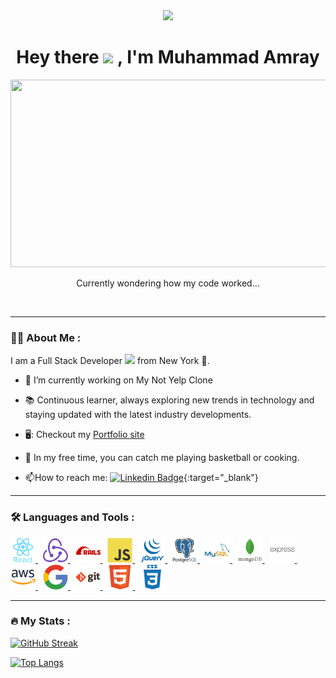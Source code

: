 <div id="header" align="center">
  <img src="https://media.giphy.com/media/3kPDmoWdBpQPNhCnUG/giphy.gif" width="100"/>
</div>

<h1 align="center">
  Hey there
  <img src="https://media.giphy.com/media/hvRJCLFzcasrR4ia7z/giphy.gif" width="30px"/>
  , I'm Muhammad Amray
</h1>


<div align="center">
  <img src="https://media.giphy.com/media/zOvBKUUEERdNm/giphy.gif" width="600" height="300"/>
</div>
<p align="center"> Currently wondering how my code worked...</p>
<img src="https://komarev.com/ghpvc/?username=muhammadamray&style=flat-square&color=blue" alt=""/>

---

### :man_technologist: About Me :
I am a Full Stack Developer <img src="https://media.giphy.com/media/WUlplcMpOCEmTGBtBW/giphy.gif" width="30"> from New York 🗽.

- :telescope: I’m currently working on My Not Yelp Clone

- :books: Continuous learner, always exploring new trends in technology and staying updated with the latest industry developments.

- 🖥️: Checkout my <a href="https://muhammadamray.netlify.app/" target="_blank">Portfolio site</a>

- 🍰 In my free time, you can catch me playing basketball or cooking.

- :mailbox:How to reach me: [![Linkedin Badge](https://img.shields.io/badge/-muhammadamray-blue?style=flat&logo=Linkedin&logoColor=white)](https://www.linkedin.com/in/muhammad-amray-b94983207/){:target="_blank"}

---

### :hammer_and_wrench: Languages and Tools :
<div>
  <a href="https://reactjs.org/" target="_blank" rel="noopener noreferrer">
    <img src="https://github.com/devicons/devicon/blob/master/icons/react/react-original-wordmark.svg" title="React" alt="React" width="40" height="40"/>
  </a>&nbsp;
  <a href="https://redux.js.org/" target="_blank" rel="noopener noreferrer">
    <img src="https://github.com/devicons/devicon/blob/master/icons/redux/redux-original.svg" title="Redux" alt="Redux " width="40" height="40"/>
  </a>&nbsp;
  <a href="https://rubyonrails.org/" target="_blank" rel="noopener noreferrer">
    <img src="https://github.com/devicons/devicon/blob/master/icons/rails/rails-plain-wordmark.svg" title="Ruby on Rails" alt="Ruby on Rails" width="40" height="40"/>
  </a>&nbsp;
  <a href="https://developer.mozilla.org/en-US/docs/Web/JavaScript" target="_blank" rel="noopener noreferrer">
    <img src="https://github.com/devicons/devicon/blob/master/icons/javascript/javascript-original.svg" title="JavaScript" alt="JavaScript" width="40" height="40"/>
  </a>&nbsp;
  <a href="https://jquery.com/" target="_blank" rel="noopener noreferrer">
    <img src="https://github.com/devicons/devicon/blob/master/icons/jquery/jquery-plain-wordmark.svg" title="jQuery" alt="jQuery" width="40" height="40"/>
  </a>&nbsp;
  <a href="https://www.postgresql.org/" target="_blank" rel="noopener noreferrer">
    <img src="https://github.com/devicons/devicon/blob/master/icons/postgresql/postgresql-original-wordmark.svg" title="PostgreSQL" alt="PostgreSQL" width="40" height="40"/>
  </a>&nbsp;
  <a href="https://www.mysql.com/" target="_blank" rel="noopener noreferrer">
    <img src="https://github.com/devicons/devicon/blob/master/icons/mysql/mysql-original-wordmark.svg" title="MySQL"  alt="MySQL" width="40" height="40"/>
  </a>&nbsp;
  <a href="https://www.mongodb.com/" target="_blank" rel="noopener noreferrer">
    <img src="https://github.com/devicons/devicon/blob/master/icons/mongodb/mongodb-original-wordmark.svg" title="MongoDB" alt="MongoDB" width="40" height="40"/>
  </a>&nbsp;
  <a href="https://expressjs.com/" target="_blank" rel="noopener noreferrer">
    <img src="https://github.com/devicons/devicon/blob/master/icons/express/express-original-wordmark.svg" title="Express" alt="Express" width="40" height="40"/>
  </a>&nbsp;
  <a href="https://aws.amazon.com/" target="_blank" rel="noopener noreferrer">
    <img src="https://github.com/devicons/devicon/blob/master/icons/amazonwebservices/amazonwebservices-original-wordmark.svg" title="AWS" alt="AWS" width="40" height="40"/>
  </a>&nbsp;
  <a href="https://cloud.google.com/maps-platform/" target="_blank" rel="noopener noreferrer">
    <img src="https://github.com/devicons/devicon/blob/master/icons/google/google-original.svg" title="Google Maps API" alt="Google Maps API" width="40" height="40"/>
  </a>&nbsp;
  <a href="https://git-scm.com/" target="_blank" rel="noopener noreferrer">
    <img src="https://github.com/devicons/devicon/blob/master/icons/git/git-original-wordmark.svg" title="Git" alt="Git" width="40" height="40"/>
  </a>&nbsp;
  <a href="https://developer.mozilla.org/en-US/docs/Web/HTML" target="_blank" rel="noopener noreferrer">
    <img src="https://github.com/devicons/devicon/blob/master/icons/html5/html5-original.svg" title="HTML5" alt="HTML" width="40" height="40"/>
  </a>&nbsp;
  <a href="https://developer.mozilla.org/en-US/docs/Web/CSS" target="_blank" rel="noopener noreferrer">
    <img src="https://github.com/devicons/devicon/blob/master/icons/css3/css3-plain-wordmark.svg"  title="CSS3" alt="CSS" width="40" height="40"/>
  </a>
</div>

---

### :fire: My Stats :
[![GitHub Streak](http://github-readme-streak-stats.herokuapp.com?user=muhammadamray&theme=dark&background=000000)](https://git.io/streak-stats)

[![Top Langs](https://github-readme-stats.vercel.app/api/top-langs/?username=muhammadamray&layout=compact&theme=vision-friendly-dark)](https://github.com/anuraghazra/github-readme-stats)


